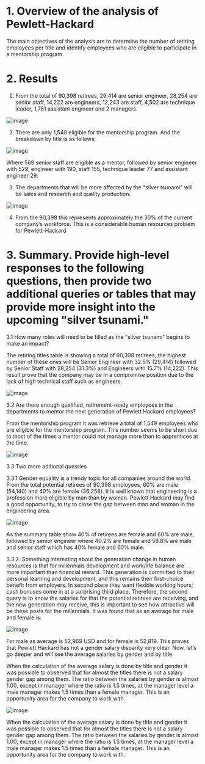 # 1. Overview of the analysis of Pewlett-Hackard
The main objectives of the analysis are to determine the number of retiring employees per title and identify employees who are eligible to participate in a mentorship program.

# 2. Results

1.	From the total of 90,398 retirees, 29,414 are senior engineer, 28,254 are senior staff, 14,222 are engineers, 12,243 are staff, 4,502 are technique leader, 1,761 assistant engineer and 2 managers.   
 
 ![image](https://user-images.githubusercontent.com/95872614/154786728-f3e17a91-0926-49db-89a0-7e759697c2e1.png)

2.	There are only 1,549 eligible for the mentorship program. And the breakdown by title is as follows:

![image](https://user-images.githubusercontent.com/95872614/154786730-67afcf44-b31a-4a64-b0a9-e6482eaed921.png)
 
Where 569 senior staff are eligible as a mentor, followed by senior engineer with 529, engineer with 190, staff 155, technique leader 77 and assistant engineer 29.

3.	The departments that will be more affected by the "silver tsunami" will be sales and research and quality production. 

![image](https://user-images.githubusercontent.com/95872614/154786741-bc142206-ef88-465d-83bb-f3bc39113509.png)


4.	From the 90,398 this represents approximately the 30% of the current company’s workforce. This is a considerable human resources problem for Pewlett-Hackard

# 3. Summary. Provide high-level responses to the following questions, then provide two additional queries or tables that may provide more insight into the upcoming "silver tsunami."

3.1 How many roles will need to be filled as the "silver tsunami" begins to make an impact?

The retiring titles table is showing a total of 90,398 retirees, the highest number of these ones will be Senior Engineer with 32.5% (29,414) followed by Senior Staff with 28,254 (31.3%) and Engineers with 15.7% (14,222). This result prove that the company may be in a compromise position due to the lack of high technical staff such as engineers. 

![image](https://user-images.githubusercontent.com/95872614/154786778-baac8847-98f4-4be3-953a-28eca6eeb381.png)

3.2 Are there enough qualified, retirement-ready employees in the departments to mentor the next generation of Pewlett Hackard employees?

From the mentorship program it was retrieve a total of 1,549 employees who are eligible for the mentorship program. This number seems to be short due to most of the times a mentor could not manage more than to apprentices at the time. 

![image](https://user-images.githubusercontent.com/95872614/154786789-8336a2fe-21b7-4ec8-af6b-a6413e34d353.png)

3.3 Two more aditional quesries

3.3.1 Gender equality is a trendy topic for all companies around the world. From the total potential retirees of 90,398 employees, 60% are male (54,140) and 40% are female (36,258). It is well known that engineering is a profession more eligible by man than by woman. Pewlett Hackard may find a good opportunity, to try to close the gap between man and woman in the engineering area. 

 ![image](https://user-images.githubusercontent.com/95872614/154786808-65f72980-9718-4701-871d-a3f5502a6dc1.png)


As the summary table show 40% of retirees are female and 60% are male, followed by senior engineer where 40.2% are female and 59.8% are male and senior staff which has 40% female and 60% male. 

3.3.2.	Something interesting about the generation change in human resources is that for millennials development and work/life balance are more important than financial reward. This generation is committed to their personal learning and development, and this remains their first-choice benefit from employers. In second place they want flexible working hours; cash bonuses come in at a surprising third place. Therefore, the second query is to know the salaries for that the potential retirees are receiving, and the new generation may receive, this is important to see how attractive will be these posts for the millennials. It was found that as an average for male and female is:

 ![image](https://user-images.githubusercontent.com/95872614/154786814-c7e40358-c2a1-4eda-93ac-38618f55e03c.png)

For male as average is 52,969 USD and for female is 52,819. This proves that Pewlett Hackard has not a gender salary disparity very clear. Now, let’s go deeper and will see the average salaries by gender and by title. 

 

When the calculation of the average salary is done by title and gender it was possible to observed that for almost the titles there is not a salary gender gap among them. The ratio between the salaries by gender is almost 1.00, except in manager where the ratio  is 1.5 times, at the manager level a male manager makes 1.5 times than a female manager.  This is an opportunity area for the company to work with. 

![image](https://user-images.githubusercontent.com/95872614/154786819-6eba69fe-9db9-4112-9742-05e99494be14.png)

When the calculation of the average salary is done by title and gender it was possible to observed that for almost the titles there is not a salary gender gap among them. The ratio between the salaries by gender is almost 1.00, except in manager where the ratio  is 1.5 times, at the manager level a male manager makes 1.5 times than a female manager.  This is an opportunity area for the company to work with. 
